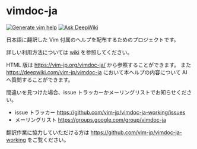 # vimdoc-ja

[![Generate vim help](https://github.com/vim-jp/vimdoc-ja-working/actions/workflows/generate.yml/badge.svg)](https://github.com/vim-jp/vimdoc-ja-working/actions/workflows/generate.yml)
[![Ask DeepWiki](https://deepwiki.com/badge.svg)](https://deepwiki.com/vim-jp/vimdoc-ja)

日本語に翻訳した Vim 付属のヘルプを配布するためのプロジェクトです。

詳しい利用方法については [wiki](https://github.com/vim-jp/vimdoc-ja/wiki) を参照してください。

HTML 版は <https://vim-jp.org/vimdoc-ja/> から参照することができます。
また <https://deepwiki.com/vim-jp/vimdoc-ja> において本ヘルプの内容について AI へ質問することができます。

間違いを見つけた場合、issue トラッカーかメーリングリストでお知らせください。

- issue トラッカー <https://github.com/vim-jp/vimdoc-ja-working/issues>
- メーリングリスト <https://groups.google.com/group/vimdoc-ja>

翻訳作業に協力していただける方は <https://github.com/vim-jp/vimdoc-ja-working> をご覧ください。
